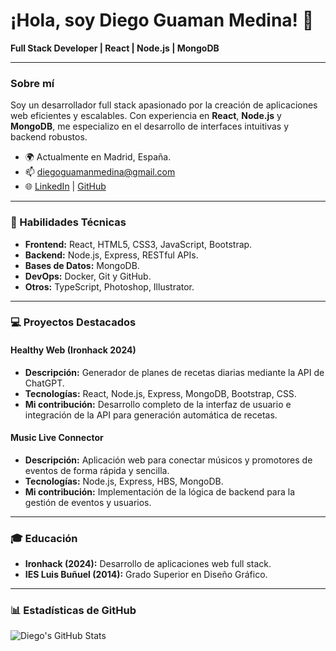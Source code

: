 # ¡Hola, soy Diego Guaman Medina! 👋

**Full Stack Developer | React | Node.js | MongoDB**

---

### Sobre mí

Soy un desarrollador full stack apasionado por la creación de aplicaciones web eficientes y escalables. Con experiencia en **React**, **Node.js** y **MongoDB**, me especializo en el desarrollo de interfaces intuitivas y backend robustos.

- 🌍 Actualmente en Madrid, España.
- 📫 [diegoguamanmedina@gmail.com](mailto:diegoguamanmedina@gmail.com)
- 🌐 [LinkedIn](https://www.linkedin.com/in/diego-guaman-medina-full-stack-developer-frontend-backend) | [GitHub](https://github.com/diegoguaman?tab=repositories)

---

### 🌟 Habilidades Técnicas

- **Frontend:** React, HTML5, CSS3, JavaScript, Bootstrap.
- **Backend:** Node.js, Express, RESTful APIs.
- **Bases de Datos:** MongoDB.
- **DevOps:** Docker, Git y GitHub.
- **Otros:** TypeScript, Photoshop, Illustrator.

---

### 💻 Proyectos Destacados

#### Healthy Web (Ironhack 2024)
- **Descripción:** Generador de planes de recetas diarias mediante la API de ChatGPT.
- **Tecnologías:** React, Node.js, Express, MongoDB, Bootstrap, CSS.
- **Mi contribución:** Desarrollo completo de la interfaz de usuario e integración de la API para generación automática de recetas.

#### Music Live Connector
- **Descripción:** Aplicación web para conectar músicos y promotores de eventos de forma rápida y sencilla.
- **Tecnologías:** Node.js, Express, HBS, MongoDB.
- **Mi contribución:** Implementación de la lógica de backend para la gestión de eventos y usuarios.

---

### 🎓 Educación

- **Ironhack (2024):** Desarrollo de aplicaciones web full stack.
- **IES Luis Buñuel (2014):** Grado Superior en Diseño Gráfico.

---

### 📊 Estadísticas de GitHub

![Diego's GitHub Stats](https://github-readme-stats.vercel.app/api?username=diegoguaman&show_icons=true&theme=vue&title_color=2D8AA8&icon_color=2D8AA8)

